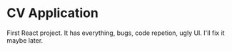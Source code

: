 # CV Application

First React project. It has everything, bugs, code repetion, ugly UI.
I'll fix it maybe later.
